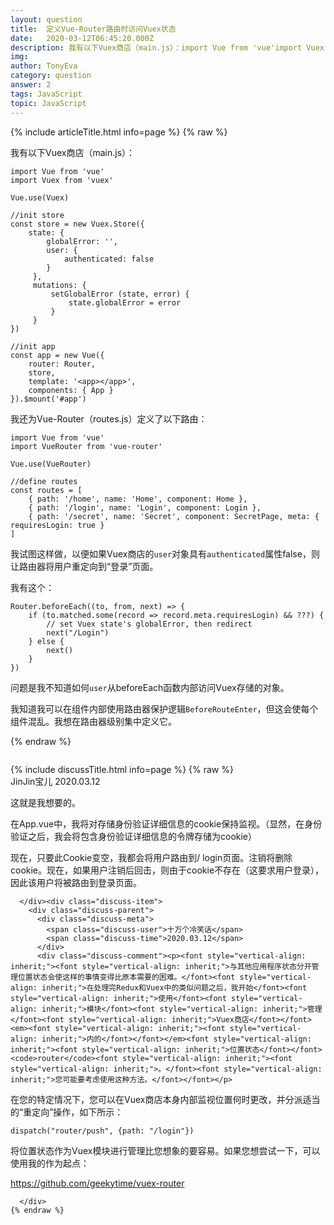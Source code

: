 ```yaml
---
layout: question
title:  定义Vue-Router路由时访问Vuex状态
date:   2020-03-12T06:45:20.000Z
description: 我有以下Vuex商店（main.js）：import Vue from 'vue'import Vuex from 'vuex'Vue.use(...
img: 
author: TonyEva
category: question
answer: 2
tags: JavaScript
topic: JavaScript
---
```

<div class="article-root">
  <div class="article">
    {% include articleTitle.html info=page %}
    {% raw %}
    <div class="article-content"><p><font style="vertical-align: inherit;"><font style="vertical-align: inherit;">我有以下Vuex商店（main.js）：</font></font></p>

<pre><code>import Vue from 'vue'<font></font>
import Vuex from 'vuex'<font></font>
<font></font>
Vue.use(Vuex)<font></font>
<font></font>
//init store<font></font>
const store = new Vuex.Store({<font></font>
    state: {<font></font>
        globalError: '',<font></font>
        user: {<font></font>
            authenticated: false<font></font>
        }<font></font>
     },<font></font>
     mutations: {<font></font>
         setGlobalError (state, error) {<font></font>
             state.globalError = error<font></font>
         }<font></font>
     }<font></font>
})<font></font>
<font></font>
//init app<font></font>
const app = new Vue({<font></font>
    router: Router,<font></font>
    store,<font></font>
    template: '&lt;app&gt;&lt;/app&gt;',<font></font>
    components: { App }<font></font>
}).$mount('#app')<font></font>
</code></pre>

<p><font style="vertical-align: inherit;"><font style="vertical-align: inherit;">我还为Vue-Router（routes.js）定义了以下路由：</font></font></p>

<pre><code>import Vue from 'vue'<font></font>
import VueRouter from 'vue-router'<font></font>
<font></font>
Vue.use(VueRouter)<font></font>
<font></font>
//define routes<font></font>
const routes = [<font></font>
    { path: '/home', name: 'Home', component: Home },<font></font>
    { path: '/login', name: 'Login', component: Login },<font></font>
    { path: '/secret', name: 'Secret', component: SecretPage, meta: { requiresLogin: true }<font></font>
]<font></font>
</code></pre>

<p><font style="vertical-align: inherit;"><font style="vertical-align: inherit;">我试图这样做，以便如果Vuex商店的</font></font><code>user</code><font style="vertical-align: inherit;"><font style="vertical-align: inherit;">对象具有</font></font><code>authenticated</code><font style="vertical-align: inherit;"><font style="vertical-align: inherit;">属性false，则让路由器将用户重定向到“登录”页面。</font></font></p>

<p><font style="vertical-align: inherit;"><font style="vertical-align: inherit;">我有这个：</font></font></p>

<pre><code>Router.beforeEach((to, from, next) =&gt; {<font></font>
    if (to.matched.some(record =&gt; record.meta.requiresLogin) &amp;&amp; ???) {<font></font>
        // set Vuex state's globalError, then redirect<font></font>
        next("/Login")<font></font>
    } else {<font></font>
        next()<font></font>
    }<font></font>
})<font></font>
</code></pre>

<p><font style="vertical-align: inherit;"><font style="vertical-align: inherit;">问题是我不知道如何</font></font><code>user</code><font style="vertical-align: inherit;"><font style="vertical-align: inherit;">从beforeEach函数内部</font><font style="vertical-align: inherit;">访问Vuex存储的</font><font style="vertical-align: inherit;">对象。</font></font></p>

<p><font style="vertical-align: inherit;"><font style="vertical-align: inherit;">我知道我可以在组件内部使用路由器保护逻辑</font></font><code>BeforeRouteEnter</code><font style="vertical-align: inherit;"><font style="vertical-align: inherit;">，但这会使每个组件混乱。</font><font style="vertical-align: inherit;">我想在路由器级别集中定义它。</font></font></p></div>
    {% endraw %}
  </div>
  <p style="height: 0;width:0;overflow: hidden;"> 第1016篇《定义Vue-Router路由时访问Vuex状态》来自Winter(https://github.com/aiyld/aiyld.github.io)的站点</p>
  <div class="discuss-wrapper">
    {% include discussTitle.html info=page %}
    {% raw %}
    <div class="discuss-item">
        <div class="discuss-parent">
          <div class="discuss-meta">
            <span class="discuss-user">JinJin宝儿</span>
            <span class="discuss-time">2020.03.12</span>
          </div>
          <div class="discuss-comment"><p><font style="vertical-align: inherit;"><font style="vertical-align: inherit;">这就是我想要的。</font></font></p>

<p><font style="vertical-align: inherit;"><font style="vertical-align: inherit;">在App.vue中，我将对存储身份验证详细信息的cookie保持监视。</font><font style="vertical-align: inherit;">（显然，在身份验证之后，我会将包含身份验证详细信息的令牌存储为cookie）</font></font></p>

<p><font style="vertical-align: inherit;"><font style="vertical-align: inherit;">现在，只要此Cookie变空，我都会将用户路由到/ login页面。</font><font style="vertical-align: inherit;">注销将删除cookie。</font><font style="vertical-align: inherit;">现在，如果用户注销后回击，则由于cookie不存在（这要求用户登录），因此该用户将被路由到登录页面。</font></font></p></div>
        </div>
        
      </div><div class="discuss-item">
        <div class="discuss-parent">
          <div class="discuss-meta">
            <span class="discuss-user">十万个冷笑话</span>
            <span class="discuss-time">2020.03.12</span>
          </div>
          <div class="discuss-comment"><p><font style="vertical-align: inherit;"><font style="vertical-align: inherit;">与其他应用程序状态分开管理位置状态会使这样的事情变得比原本需要的困难。</font><font style="vertical-align: inherit;">在处理完Redux和Vuex中的类似问题之后，我开始</font><font style="vertical-align: inherit;">使用</font><font style="vertical-align: inherit;">模块</font><font style="vertical-align: inherit;">管理</font><font style="vertical-align: inherit;">Vuex商店</font></font><em><font style="vertical-align: inherit;"><font style="vertical-align: inherit;">内的</font></font></em><font style="vertical-align: inherit;"><font style="vertical-align: inherit;">位置状态</font></font><code>router</code><font style="vertical-align: inherit;"><font style="vertical-align: inherit;">。</font><font style="vertical-align: inherit;">您可能要考虑使用这种方法。</font></font></p>

<p><font style="vertical-align: inherit;"><font style="vertical-align: inherit;">在您的特定情况下，您可以在Vuex商店本身内部监视位置何时更改，并分派适当的“重定向”操作，如下所示：</font></font></p>

<pre><code>dispatch("router/push", {path: "/login"})
</code></pre>

<p><font style="vertical-align: inherit;"><font style="vertical-align: inherit;">将位置状态作为Vuex模块进行管理比您想象的要容易。</font><font style="vertical-align: inherit;">如果您想尝试一下，可以使用我的作为起点：</font></font></p>

<p><a href="https://github.com/geekytime/vuex-router" rel="nofollow noreferrer"><font style="vertical-align: inherit;"><font style="vertical-align: inherit;">https://github.com/geekytime/vuex-router</font></font></a></p></div>
        </div>
        
      </div>
    {% endraw %}
  </div>
<div>
